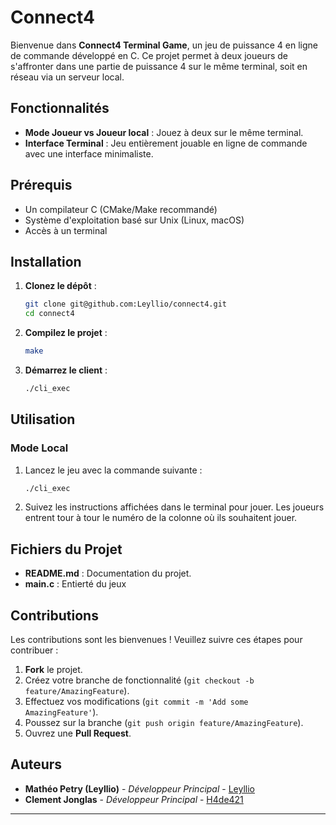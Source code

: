 # Connect4 

Bienvenue dans **Connect4 Terminal Game**, un jeu de puissance 4 en ligne de commande développé en C. Ce projet permet à deux joueurs de s'affronter dans une partie de puissance 4 sur le même terminal, soit en réseau via un serveur local.

## Fonctionnalités

- **Mode Joueur vs Joueur local** : Jouez à deux sur le même terminal.
- **Interface Terminal** : Jeu entièrement jouable en ligne de commande avec une interface minimaliste.

## Prérequis

- Un compilateur C (CMake/Make recommandé)
- Système d'exploitation basé sur Unix (Linux, macOS)
- Accès à un terminal

## Installation

1. **Clonez le dépôt** :
    ```bash
    git clone git@github.com:Leyllio/connect4.git
    cd connect4
    ```

2. **Compilez le projet** :
    ```bash
    make
    ```

3. **Démarrez le client** :
    ```bash
    ./cli_exec
    ```

## Utilisation

### Mode Local

1. Lancez le jeu avec la commande suivante :
    ```bash
    ./cli_exec
    ```

2. Suivez les instructions affichées dans le terminal pour jouer. Les joueurs entrent tour à tour le numéro de la colonne où ils souhaitent jouer.

## Fichiers du Projet

- **README.md** : Documentation du projet.
- **main.c** : Entierté du jeux

## Contributions

Les contributions sont les bienvenues ! Veuillez suivre ces étapes pour contribuer :

1. **Fork** le projet.
2. Créez votre branche de fonctionnalité (`git checkout -b feature/AmazingFeature`).
3. Effectuez vos modifications (`git commit -m 'Add some AmazingFeature'`).
4. Poussez sur la branche (`git push origin feature/AmazingFeature`).
5. Ouvrez une **Pull Request**.

## Auteurs

- **Mathéo Petry (Leyllio)** - *Développeur Principal* - [Leyllio](https://github.com/Leyllio)
- **Clement Jonglas** - *Développeur Principal* - [H4de421](https://github.com/H4de421)

---